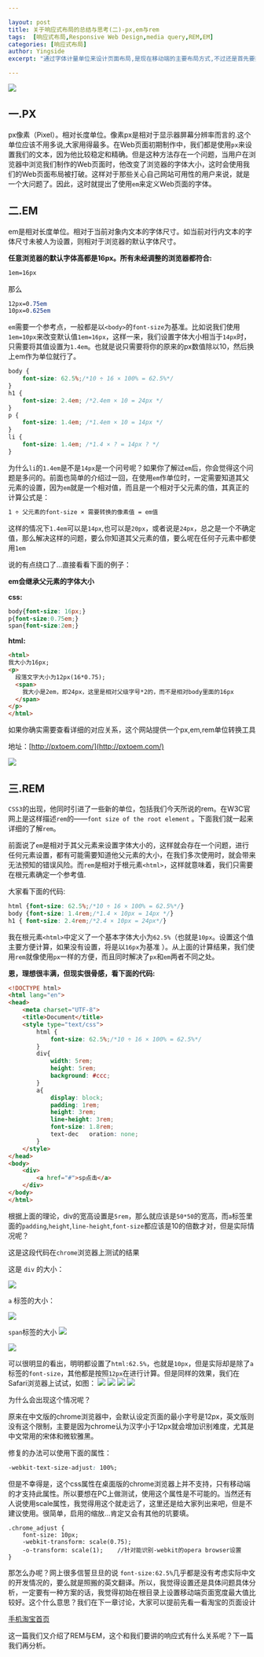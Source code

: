 ```yaml
---

layout: post
title: 关于响应式布局的总结与思考(二)-px,em与rem
tags:  [响应式布局,Responsive Web Design,media query,REM,EM]
categories: [响应式布局]
author: Yingside
excerpt: "通过字体计量单位来设计页面布局,是现在移动端的主要布局方式,不过还是首先要搞清楚这几个是用来干嘛的."

---
```


![](/assets/images/2015-12-08-fontsize.jpg)

## 一.PX

px像素（Pixel）。相对长度单位。像素px是相对于显示器屏幕分辨率而言的.这个单位应该不用多说,大家用得最多。在Web页面初期制作中，我们都是使用`px`来设置我们的文本，因为他比较稳定和精确。但是这种方法存在一个问题，当用户在浏览器中浏览我们制作的Web页面时，他改变了浏览器的字体大小，这时会使用我们的Web页面布局被打破。这样对于那些关心自己网站可用性的用户来说，就是一个大问题了。因此，这时就提出了使用`em`来定义Web页面的字体。

## 二.EM

em是相对长度单位。相对于当前对象内文本的字体尺寸。如当前对行内文本的字体尺寸未被人为设置，则相对于浏览器的默认字体尺寸。

**任意浏览器的默认字体高都是16px。所有未经调整的浏览器都符合:**

```css
1em=16px
```

那么

```css
12px=0.75em
10px=0.625em
```


`em`需要一个参考点，一般都是以`<body>`的`font-size`为基准。比如说我们使用`1em=10px`来改变默认值`1em=16px`，这样一来，我们设置字体大小相当于`14px`时，只需要将其值设置为`1.4em`。也就是说只需要将你的原来的px数值除以10，然后换上em作为单位就行了。

```css
body {
	font-size: 62.5%;/*10 ÷ 16 × 100% = 62.5%*/
}
h1 {
	font-size: 2.4em; /*2.4em × 10 = 24px */
}
p {
	font-size: 1.4em; /*1.4em × 10 = 14px */
}
li {
	font-size: 1.4em; /*1.4 × ? = 14px ? */
}
```


为什么`li`的`1.4em`是不是`14px`是一个问号呢？如果你了解过`em`后，你会觉得这个问题是多问的。前面也简单的介绍过一回，在使用`em`作单位时，一定需要知道其父元素的设置，因为`em`就是一个相对值，而且是一个相对于父元素的值，其真正的计算公式是：

```css
1 ÷ 父元素的font-size × 需要转换的像素值 = em值
```

这样的情况下`1.4em`可以是`14px`,也可以是`20px`，或者说是`24px`，总之是一个不确定值，那么解决这样的问题，要么你知道其父元素的值，要么呢在任何子元素中都使用`1em`

说的有点绕口了...直接看看下面的例子：

**em会继承父元素的字体大小**


**css:**

```css
body{font-size: 16px;}
p{font-size:0.75em;}
span{font-size:2em;}
```

**html:**

```html
<html>
我大小为16px;
<p>
  段落文字大小为12px(16*0.75);
  <span>
    我大小是2em，即24px，这里是相对父级字号*2的，而不是相对body里面的16px
  </span>
</p>
</html>
```

如果你确实需要查看详细的对应关系，这个网站提供一个px,em,rem单位转换工具

地址：[http://pxtoem.com/](http://pxtoem.com/)

![](/assets/images/2015-12-08-pxtoem.png)

## 三.REM

`CSS3`的出现，他同时引进了一些新的单位，包括我们今天所说的rem。在W3C官网上是这样描述`rem`的——`font size of the root element` 。下面我们就一起来详细的了解`rem`。

前面说了`em`是相对于其父元素来设置字体大小的，这样就会存在一个问题，进行任何元素设置，都有可能需要知道他父元素的大小，在我们多次使用时，就会带来无法预知的错误风险。而`rem`是相对于根元素`<html>`，这样就意味着，我们只需要在根元素确定一个参考值.

大家看下面的代码:

```css
html {font-size: 62.5%;/*10 ÷ 16 × 100% = 62.5%*/}
body {font-size: 1.4rem;/*1.4 × 10px = 14px */}
h1 { font-size: 2.4rem;/*2.4 × 10px = 24px*/}
```
我在根元素`<html>`中定义了一个基本字体大小为`62.5%`（也就是`10px`。设置这个值主要方便计算，如果没有设置，将是以`16px`为基准 ）。从上面的计算结果，我们使用`rem`就像使用`px`一样的方便，而且同时解决了`px`和`em`两者不同之处。

**恩，理想很丰满，但现实很骨感，看下面的代码:**

```html
<!DOCTYPE html>
<html lang="en">
<head>
	<meta charset="UTF-8">
	<title>Document</title>
	<style type="text/css">
		html {
			font-size: 62.5%;/*10 ÷ 16 × 100% = 62.5%*/
		}
		div{
			width: 5rem;
			height: 5rem;
			background: #ccc;
		}
		a{
			display: block;
			padding: 1rem;
			height: 3rem;
			line-height: 3rem;
			font-size: 1.8rem;
			text-dec   oration: none;
		}
	</style>
</head>
<body>
	<div>
		<a href="#">sp点击</a>
	</div>
</body>
</html>
```
根据上面的理论，div的宽高设置是`5rem`，那么就应该是`50*50`的宽高，而`a`标签里面的`padding`,`height`,`line-height`,`font-size`都应该是10的倍数才对，但是实际情况呢？

这是这段代码在`chrome`浏览器上测试的结果

这是 `div` 的大小：

![](/assets/images/2015-12-08-chrome-12px-1.png)

`a` 标签的大小：

![](/assets/images/2015-12-08-chrome-12px-2.png)

`span`标签的大小
![](/assets/images/2015-12-08-chrome-12px-3.png)

![](/assets/images/2015-12-08-chrome-12px-4.png)

可以很明显的看出，明明都设置了`html:62.5%`，也就是`10px`，但是实际却是除了`a`标签的`font-size`，其他都是按照`12px`在进行计算。但是同样的效果，我们在Safari浏览器上试试，如图：
![](/assets/images/2015-12-08-Safari-10px-1.png)
![](/assets/images/2015-12-08-Safari-10px-2.png)
![](/assets/images/2015-12-08-Safari-10px-3.png)
![](/assets/images/2015-12-08-Safari-10px-4.png)

为什么会出现这个情况呢？

原来在中文版的chrome浏览器中，会默认设定页面的最小字号是12px，英文版则没有这个限制，主要是因为chrome认为汉字小于12px就会增加识别难度，尤其是中文常用的宋体和微软雅黑。

修复的办法可以使用下面的属性：

```css
-webkit-text-size-adjust: 100%;
```
但是不幸得是，这个css属性在桌面版的chrome浏览器上并不支持，只有移动端的才支持此属性。所以要想在PC上做测试，使用这个属性是不可能的。当然还有人说使用scale属性，我觉得用这个就走远了，这里还是给大家列出来吧，但是不建议使用。很简单，启用的缩放...肯定又会有其他的坑要填。

```
.chrome_adjust {
    font-size: 10px;
    -webkit-transform: scale(0.75);
    -o-transform: scale(1);    //针对能识别-webkit的opera browser设置
}
```

那怎么办呢？网上很多信誓旦旦的说 `font-size:62.5%`几乎都是没有考虑实际中文的开发情况的，要么就是照搬的英文翻译。所以，我觉得设置还是具体问题具体分析，一定要有一种方案的话，我觉得初始在根目录上设置移动端页面宽度最大值比较好。这个什么意思？我们在下一章讨论，大家可以提前先看一看淘宝的页面设计

[手机淘宝首页](https://m.taobao.com/#index)

这一篇我们又介绍了REM与EM，这个和我们要讲的响应式有什么关系呢？下一篇我们再分析。














